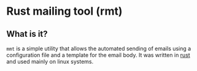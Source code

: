 # Rust mailing tool (rmt)

## What is it?
`mmt` is a simple utility that allows the automated sending of emails using a configuration file and a template for the email body.
It was written in [rust](https://www.rust-lang.org/) and used mainly on linux systems.
